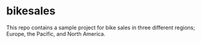# bikesales
This repo contains a sample project for bike sales in three different regions; Europe, the Pacific, and North America.
